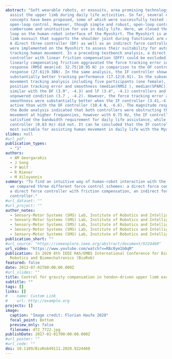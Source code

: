 ```yaml
---
abstract: "Soft wearable robots, or exosuits, area promising technology to
  assist the upper limb during daily life activities. So far, several exosuit
  concepts have been proposed, some of which were successfully tested in
  open-loop control. However, though simple and robust, open-loop control is
  cumbersome and unintuitive for use in daily life. Here, we closed the control
  loop on the human-robot interface of the Myoshirt. The Myoshirt is an upper
  limb exosuit that supports the shoulder joint during functional arm elevation.
  A direct three controller (DF) as well as an indirect farce controller (IF)
  were implemented on the Myoshirt to assess their suitability for autonomously
  tracking human movement. In a preceding testbench analysis, a direct force
  controller with linear friction compensation (DFF) could be excluded, as
  linearly compensating friction aggravated the force tracking error in the ramp
  response (RMSE mean|sd: 32.75|10.95 N) in comparison to the OF controller ramp
  response (27.61|9.38N). In the same analysis, the IF controller showed
  substantially better tracking performance (17.12|0.91). In the subsequent
  movement tracking analysis including five participants (one female), the
  position tracking error and smoothness (median(RMSI ), median(SPARC)) were
  similar with the DF (3.9°, -4.3) and lF (3.4°, -4.1) controllers and in an
  unpowered condition (3.7 , -4.2). However, the force tracking error and
  smoothness were substantially better when the IF controller (3.41,-4.5) was
  active than with the DF controller (10.4 N, -6.6). The magnitude response in
  the Bode analysis indicated that both controllers were obstructing the human
  movement at higher frequencies, however with 0.75 Hz, the IF controller
  satisfied the bandwidth requirement for daily life assistance, while the DF
  controller (0.83 Hz) did not. It can he concluded that the IF controller is
  most suitable for assisting human movement in daily life with the Myoshirt."
slides: null
#url_pdf: 
publication_types:
  - "1"
authors:
  - AM Georgarakis
  - J Song
  - P Wolf
  - R Riener
  - M Xiloyannis
summary: "To find an intuitive way of human-robot interaction with the Myoshirt,
  we compared three different force control schemes: a direct force controller,
  a direct force controller with friction compensation, an indirect force
  controller."
#url_dataset: ""
#url_project: ""
author_notes:
  - Sensory-Motor Systems (SMS) Lab, Institute of Robotics and Intelligent Systems (IRIS), ETH Zurich, Switzerland
  - Sensory-Motor Systems (SMS) Lab, Institute of Robotics and Intelligent Systems (IRIS), ETH Zurich, Switzerland
  - Sensory-Motor Systems (SMS) Lab, Institute of Robotics and Intelligent Systems (IRIS), ETH Zurich, Switzerland
  - Sensory-Motor Systems (SMS) Lab, Institute of Robotics and Intelligent Systems (IRIS), ETH Zurich, Switzerland
  - Sensory-Motor Systems (SMS) Lab, Institute of Robotics and Intelligent Systems (IRIS), ETH Zurich, Switzerland
publication_short: ""
#url_source: "https://ieeexplore.ieee.org/abstract/document/9224460"
url_video: "https://www.youtube.com/watch?v=RBc0ym1b0qM"
publication: In 2020 8th IEEE RAS/EMBS International Conference for Biomedical
  Robotics and Biomechatronics (BioRob)
featured: false
date: 2013-07-01T00:00:00.000Z
#url_slides: ""
title: Control for gravity compensation in tendon-driven upper limb exosuits
subtitle: ""
tags: []
links: []
#  - name: Custom Link
#    url: http://example.org
projects: []
image:
  caption: "Image credit: Florian Haufe 2020"
  focal_point: Bottom
  preview_only: false
  filename: d72_7722.jpg
publishDate: 2017-01-01T00:00:00.000Z
#url_poster: ""
#url_code: ""
doi: 10.1109/BioRob49111.2020.9224460
---
```

